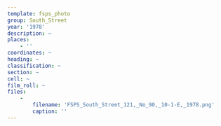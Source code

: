 ```yaml
---
template: fsps_photo
group: South_Street
year: '1978'
description: ~
places:
    - ''
coordinates: ~
heading: ~
classification: ~
section: ~
cell: ~
film_roll: ~
files:
    -
        filename: 'FSPS_South_Street_121,_No_90,_10-1-E,_1978.png'
        caption: ''
---
```

